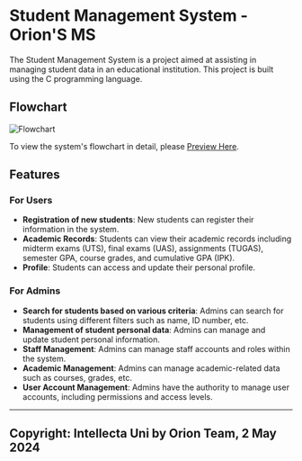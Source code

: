 # Student Management System - Orion'S MS

The Student Management System is a project aimed at assisting in managing student data in an educational institution. This project is built using the C programming language.


## Flowchart

![Flowchart]([flow_ongoing.png](https://github.com/collegeid/intellecta_uni_markmap/blob/main/flow_ongoing.png))

To view the system's flowchart in detail, please [Preview Here](https://cacoo.com/diagrams/aoZuYT59UtRwv4Go/97711).


## Features

### For Users

- **Registration of new students**: New students can register their information in the system.
- **Academic Records**: Students can view their academic records including midterm exams (UTS), final exams (UAS), assignments (TUGAS), semester GPA, course grades, and cumulative GPA (IPK).
- **Profile**: Students can access and update their personal profile.

### For Admins

- **Search for students based on various criteria**: Admins can search for students using different filters such as name, ID number, etc.
- **Management of student personal data**: Admins can manage and update student personal information.
- **Staff Management**: Admins can manage staff accounts and roles within the system.
- **Academic Management**: Admins can manage academic-related data such as courses, grades, etc.
- **User Account Management**: Admins have the authority to manage user accounts, including permissions and access levels.

--------------------------------------------------------------------------------------------
Copyright: Intellecta Uni by Orion Team, 2 May 2024
--------------------------------------------------------------------------------------------















